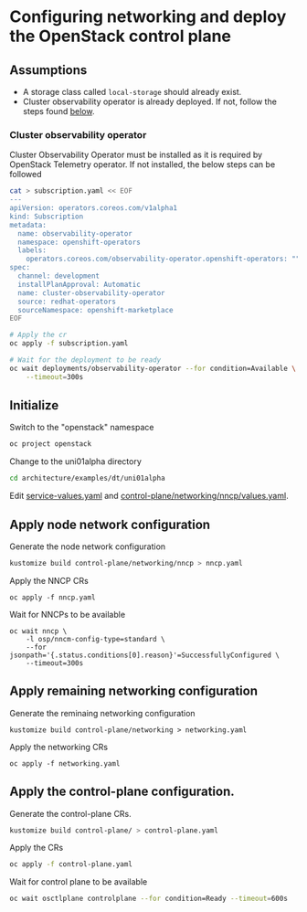 # Configuring networking and deploy the OpenStack control plane

## Assumptions

- A storage class called `local-storage` should already exist.
- Cluster observability operator is already deployed. If not, follow the
  steps found [below](#cluster-observability-operator).

### Cluster observability operator

Cluster Observability Operator must be installed as it is required by OpenStack
Telemetry operator. If not installed, the below steps can be followed

```bash
cat > subscription.yaml << EOF
---
apiVersion: operators.coreos.com/v1alpha1
kind: Subscription
metadata:
  name: observability-operator
  namespace: openshift-operators
  labels:
    operators.coreos.com/observability-operator.openshift-operators: ""
spec:
  channel: development
  installPlanApproval: Automatic
  name: cluster-observability-operator
  source: redhat-operators
  sourceNamespace: openshift-marketplace
EOF

# Apply the cr
oc apply -f subscription.yaml

# Wait for the deployment to be ready
oc wait deployments/observability-operator --for condition=Available \
    --timeout=300s
```

## Initialize

Switch to the "openstack" namespace

```bash
oc project openstack
```

Change to the uni01alpha directory

```bash
cd architecture/examples/dt/uni01alpha
```

Edit [service-values.yaml](control-plane/service-values.yaml) and
[control-plane/networking/nncp/values.yaml](control-plane/networking/nncp/values.yaml).

## Apply node network configuration

Generate the node network configuration
```bash
kustomize build control-plane/networking/nncp > nncp.yaml
```
Apply the NNCP CRs
```
oc apply -f nncp.yaml
```
Wait for NNCPs to be available
```
oc wait nncp \
    -l osp/nncm-config-type=standard \
    --for jsonpath='{.status.conditions[0].reason}'=SuccessfullyConfigured \
    --timeout=300s
```

## Apply remaining networking configuration

Generate the reminaing networking configuration
```
kustomize build control-plane/networking > networking.yaml
```
Apply the networking CRs
```
oc apply -f networking.yaml
```

## Apply the control-plane configuration.

Generate the control-plane CRs.
```bash
kustomize build control-plane/ > control-plane.yaml
```
Apply the CRs
```bash
oc apply -f control-plane.yaml
```

Wait for control plane to be available

```bash
oc wait osctlplane controlplane --for condition=Ready --timeout=600s
```
